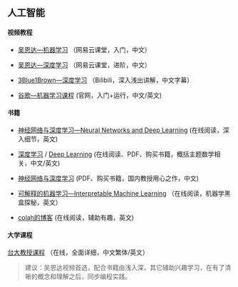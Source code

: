 ## 人工智能

#### 视频教程

* [吴恩达—机器学习](https://study.163.com/course/courseMain.htm?courseId=1210076550&_trace_c_p_k2_=4fa94e944ea44d0a87f7e0c3363f6642)
（网易云课堂，入门，中文）

* [吴恩达—深度学习](https://mooc.study.163.com/smartSpec/detail/1001319001.htm)
（网易云课堂，进阶，中文）

* [3Blue1Brown—深度学习](https://space.bilibili.com/88461692/channel/detail?cid=26587)
（Bilibili，深入浅出讲解，中文字幕）

* [谷歌—机器学习课程](https://developers.google.cn/machine-learning/crash-course)
(官网，入门+运行，中文/英文)

#### 书籍

* [神经网络与深度学习—Neural Networks and Deep Learning](http://neuralnetworksanddeeplearning.com/)
(在线阅读，深入细节，英文)

* [深度学习](https://github.com/exacity/deeplearningbook-chinese) / [Deep Learning](https://github.com/janishar/mit-deep-learning-book-pdf)
(在线阅读、PDF、购买书籍，概括主题数学相关，中文/英文)

* [神经网络与深度学习](https://nndl.github.io/)
(PDF、购买书籍，国内教授用心之作，中文)

* [可解释的机器学习—Interpretable Machine Learning](https://christophm.github.io/interpretable-ml-book/)
（在线阅读，机器学黑盒探秘，英文）

* [colah的博客](http://colah.github.io/)
(在线阅读，辅助有趣，英文)


#### 大学课程

[台大教授课程](http://speech.ee.ntu.edu.tw/~tlkagk/courses.html)
（在线，全面详细，中文繁体/英文）

>建议：吴恩达视频首选，配合书籍由浅入深，其它辅助兴趣学习，在有了清晰的概念和理解之后，同步编程实践。
